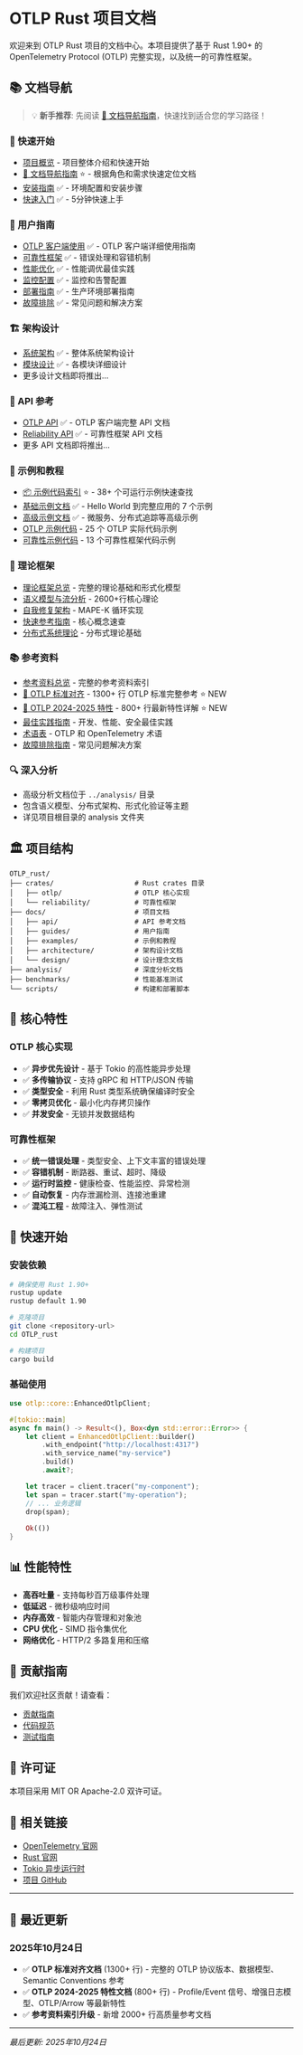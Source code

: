 # OTLP Rust 项目文档

欢迎来到 OTLP Rust 项目的文档中心。本项目提供了基于 Rust 1.90+ 的 OpenTelemetry Protocol (OTLP) 完整实现，以及统一的可靠性框架。

## 📚 文档导航

> 💡 **新手推荐**: 先阅读 [📖 文档导航指南](DOCUMENTATION_GUIDE.md)，快速找到适合您的学习路径！

### 🚀 快速开始

- [项目概览](README.md) - 项目整体介绍和快速开始
- [📖 文档导航指南](DOCUMENTATION_GUIDE.md) ⭐ - 根据角色和需求快速定位文档
- [安装指南](guides/installation.md) ✅ - 环境配置和安装步骤
- [快速入门](guides/quick-start.md) ✅ - 5分钟快速上手

### 📖 用户指南

- [OTLP 客户端使用](guides/otlp-client.md) ✅ - OTLP 客户端详细使用指南
- [可靠性框架](guides/reliability-framework.md) ✅ - 错误处理和容错机制
- [性能优化](guides/performance-optimization.md) ✅ - 性能调优最佳实践
- [监控配置](guides/monitoring.md) ✅ - 监控和告警配置
- [部署指南](guides/deployment.md) ✅ - 生产环境部署指南
- [故障排除](guides/troubleshooting.md) ✅ - 常见问题和解决方案

### 🏗️ 架构设计

- [系统架构](architecture/system-architecture.md) ✅ - 整体系统架构设计
- [模块设计](architecture/module-design.md) ✅ - 各模块详细设计
- 更多设计文档即将推出...

### 🔧 API 参考

- [OTLP API](api/otlp.md) ✅ - OTLP 客户端完整 API 文档
- [Reliability API](api/reliability.md) ✅ - 可靠性框架 API 文档
- 更多 API 文档即将推出...

### 📝 示例和教程

- [📦 示例代码索引](EXAMPLES_INDEX.md) ⭐ - 38+ 个可运行示例快速查找
- [基础示例文档](examples/basic-examples.md) ✅ - Hello World 到完整应用的 7 个示例
- [高级示例文档](examples/advanced-examples.md) ✅ - 微服务、分布式追踪等高级示例
- [OTLP 示例代码](../crates/otlp/examples/) - 25 个 OTLP 实际代码示例
- [可靠性示例代码](../crates/reliability/examples/) - 13 个可靠性框架代码示例

### 🔬 理论框架

- [理论框架总览](02_THEORETICAL_FRAMEWORK/README.md) - 完整的理论基础和形式化模型
- [语义模型与流分析](02_THEORETICAL_FRAMEWORK/SEMANTIC_MODELS_AND_FLOW_ANALYSIS.md) - 2600+行核心理论
- [自我修复架构](02_THEORETICAL_FRAMEWORK/SELF_HEALING_AUTO_ADJUSTMENT_ARCHITECTURE.md) - MAPE-K 循环实现
- [快速参考指南](02_THEORETICAL_FRAMEWORK/QUICK_REFERENCE.md) - 核心概念速查
- [分布式系统理论](02_THEORETICAL_FRAMEWORK/DISTRIBUTED_SYSTEMS_THEORY.md) - 分布式理论基础

### 📚 参考资料

- [参考资料总览](08_REFERENCE/README.md) - 完整的参考资料索引
- [🌟 OTLP 标准对齐](08_REFERENCE/otlp_standards_alignment.md) - 1300+ 行 OTLP 标准完整参考 ⭐ NEW
- [🚀 OTLP 2024-2025 特性](08_REFERENCE/otlp_2024_2025_features.md) - 800+ 行最新特性详解 ⭐ NEW
- [最佳实践指南](08_REFERENCE/best_practices.md) - 开发、性能、安全最佳实践
- [术语表](08_REFERENCE/glossary.md) - OTLP 和 OpenTelemetry 术语
- [故障排除指南](08_REFERENCE/troubleshooting_guide.md) - 常见问题解决方案

### 🔍 深入分析

- 高级分析文档位于 `../analysis/` 目录
- 包含语义模型、分布式架构、形式化验证等主题
- 详见项目根目录的 analysis 文件夹

## 🏛️ 项目结构

```text
OTLP_rust/
├── crates/                    # Rust crates 目录
│   ├── otlp/                  # OTLP 核心实现
│   └── reliability/           # 可靠性框架
├── docs/                      # 项目文档
│   ├── api/                   # API 参考文档
│   ├── guides/                # 用户指南
│   ├── examples/              # 示例和教程
│   ├── architecture/          # 架构设计文档
│   └── design/                # 设计理念文档
├── analysis/                  # 深度分析文档
├── benchmarks/                # 性能基准测试
└── scripts/                   # 构建和部署脚本
```

## 🎯 核心特性

### OTLP 核心实现

- ✅ **异步优先设计** - 基于 Tokio 的高性能异步处理
- ✅ **多传输协议** - 支持 gRPC 和 HTTP/JSON 传输
- ✅ **类型安全** - 利用 Rust 类型系统确保编译时安全
- ✅ **零拷贝优化** - 最小化内存拷贝操作
- ✅ **并发安全** - 无锁并发数据结构

### 可靠性框架

- ✅ **统一错误处理** - 类型安全、上下文丰富的错误处理
- ✅ **容错机制** - 断路器、重试、超时、降级
- ✅ **运行时监控** - 健康检查、性能监控、异常检测
- ✅ **自动恢复** - 内存泄漏检测、连接池重建
- ✅ **混沌工程** - 故障注入、弹性测试

## 🚀 快速开始

### 安装依赖

```bash
# 确保使用 Rust 1.90+
rustup update
rustup default 1.90

# 克隆项目
git clone <repository-url>
cd OTLP_rust

# 构建项目
cargo build
```

### 基础使用

```rust
use otlp::core::EnhancedOtlpClient;

#[tokio::main]
async fn main() -> Result<(), Box<dyn std::error::Error>> {
    let client = EnhancedOtlpClient::builder()
        .with_endpoint("http://localhost:4317")
        .with_service_name("my-service")
        .build()
        .await?;

    let tracer = client.tracer("my-component");
    let span = tracer.start("my-operation");
    // ... 业务逻辑
    drop(span);
    
    Ok(())
}
```

## 📊 性能特性

- **高吞吐量** - 支持每秒百万级事件处理
- **低延迟** - 微秒级响应时间
- **内存高效** - 智能内存管理和对象池
- **CPU 优化** - SIMD 指令集优化
- **网络优化** - HTTP/2 多路复用和压缩

## 🤝 贡献指南

我们欢迎社区贡献！请查看：

- [贡献指南](CONTRIBUTING.md)
- [代码规范](CODE_STYLE.md)
- [测试指南](TESTING.md)

## 📄 许可证

本项目采用 MIT OR Apache-2.0 双许可证。

## 🔗 相关链接

- [OpenTelemetry 官网](https://opentelemetry.io/)
- [Rust 官网](https://www.rust-lang.org/)
- [Tokio 异步运行时](https://tokio.rs/)
- [项目 GitHub](https://github.com/your-org/OTLP_rust)

---

## 🎉 最近更新

### 2025年10月24日

- ✅ **OTLP 标准对齐文档** (1300+ 行) - 完整的 OTLP 协议版本、数据模型、Semantic Conventions 参考
- ✅ **OTLP 2024-2025 特性文档** (800+ 行) - Profile/Event 信号、增强日志模型、OTLP/Arrow 等最新特性
- ✅ **参考资料索引升级** - 新增 2000+ 行高质量参考文档

---

*最后更新: 2025年10月24日*
